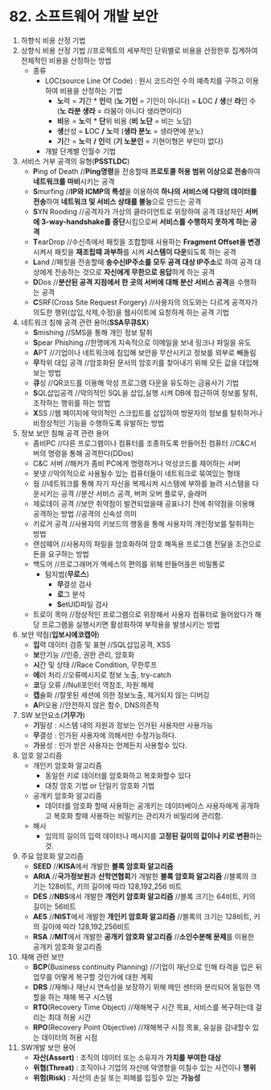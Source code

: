 # 82. 소프트웨어 개발 보안

1. 하향식 비용 산정 기법
2. 상향식 비용 산정 기법
   //프로젝트의 세부적인 단위별로 비용을 산정한후 집계하여 전체적인 비용을 산정하는 방법
   - 종류
     - LOC(source Line Of Code) : 원시 코드라인 수의 예측치를 구하고 이용하여 비용을 산정하는 기법
       - **노**력 = **기**간 * **인**력 (**노 기인** = 기인이 아니다)
         = **L**OC **/** **생**산 **라**인 수 (**노 라분 생라** = 라붐이 아니다 생라면이다)
       - **비**용 = **노**력 * **단**위 비용 (**비 노단** = 비는 노담)
       - **생**산성 = **L**OC **/** **노**력 (**생라 분노** = 생라면에 분노)
       - **기**간 = **노**력 **/** **인**력 (**기 노분인** = 기현이형은 부인이 없다)
     - 개발 단계별 인월수 기법
3. 서비스 거부 공격의 유형(**PSSTLDC**)
   - **P**ing of Death
     //**Ping명령**을 전송할때 **프로토콜 허용 범위 이상으로 전송**하여 **네트워크를 마비**시키는 공격
   - **S**murfing
     //**IP와 ICMP의 특성**을 이용하여 **하나의 서비스에 다량의 데이터를 전송**하여 **네트워크 및 서비스 상태를 불능**으로 만드는 공격
   - **S**YN Rooding
     //공격자가 가상의 클라이언트로 위장하여 공격 대상자인 **서버에 3-way-handshake를 중단**시킴으로써 **서비스를 수행하지 못하게 하는 공격**
   - **T**earDrop
     //수신측에서 패킷을 조합할때 사용하는 **Fragment Offset을 변경** 시켜서 패킷을 **재조립때 과부하**를 시켜 **시스템이 다운**되도록 하는 공격
   - **L**and
     //패킷을 전송할때 **송수신IP주소를 모두 공격 대상 IP주소**로 하여 공격 대상에게 전송하는 것으로 **자신에게 무한으로 응답**하게 하는 공격
   - **D**Dos
     //**분산된 공격 지점에서 한 곳의 서버에 대해 분산 서비스 공격**을 수행하는 공격
   - **C**SRF(Cross Site Request Forgery)
     //사용자의 의도와는 다르게 공격자가 의도한 행위(삽입,삭제,수정)을 웹사이트에 요청하게 하는 공격 기법
4. 네트워크 침해 공격 관련 용어(**SSA무큐SX**)
   - **S**mishing
     //SMS을 통해 개인 정보 탈취
   - **S**pear Phishing
     //한명에게 지속적으로 이메일을 보내 링크나 파일을 유도
   - **A**PT
     //기업이나 네트워크에 침입해 보안을 무산시키고 정보를 외부로 빼돌림
   - **무**작위 대입 공격
     //암호화된 문서의 암호키를 찾아내기 위해 모든 값을 대입해보는 방법
   - **큐**싱
     //QR코드를 이용해 악성 프로그램 다운을 유도하는 금융사기 기법
   - **S**QL삽입공격
     //악의적인 SQL을 삽입,실행 시켜 DB에 접근하여 정보를 탈취,조작하는 행위를 하는 방법
   - **X**SS
     //웹 페이지에 악의적인 스크립트를 삽입하여 방문자의 정보를 탈취하거나 비정상적인 기능을 수행하도록 유발하는 방법
5. 정보 보안 침해 공격 관련 용어
   - 좀비PC 
     //다른 프로그램이나 컴퓨터를 조종하도록 만들어진 컴퓨터
     //C&C서버의 명령을 통해 공격한다(DDos)
   - C&C 서버
     //해커가 좀비 PC에게 명령하거나 악성코드를 제어하는 서버
   - 봇넷
     //악의적으로 사용될수 있는 컴퓨터들이 네트워크로 묶여있는 형태
   - 웜
     //네트워크를 통해 자기 자신을 복제시켜 시스템에 부하를 늘려 시스템을 다운시키는 공격
     //분산 서비스 공격, 버퍼 오버 플로우, 슬래머
   - 제로데이 공격
     //보안 취약점이 발견되었을때 공표나기 전에 취약점을 이용해 공격하는 방법
     //공격의 신속성 의미
   - 키로거 공격
     //사용자의 키보드의 행동을 통해 사용자의 개인정보를 탈취하는 방법
   - 랜섬웨어
     //사용자의 파일을 암호화하여 암호 해독용 프로그램 전달을 조건으로 돈을 요구하는 방법
   - 백도어
     //프로그래머가 엑세스의 편의를 위해 만들어옪은 비밀통로
     - 탐지법(**무로스**)
       - **무**결성 검사
       - **로**그 분석
       - **S**etUID파일 검사
   - 트로이 목마
     //정상적인 프로그램으로 위장해서 사용자 컴퓨터로 들어왔다가 해당 프로그램을 실행시키면 활성화하여 부작용을 발생시키는 방법
6. 보안 약점(**입보시에코캡아**)
   - **입**력 데이터 검증 및 표현
     //SQL삽입공격, XSS
   - **보**안기능
     //인증, 권한 관리, 암호화
   - **시**간 및 상태
     //Race Condition, 무한루프
   - **에**러 처리
     //오류메시지로 정보 노출, try-catch
   - **코**딩 오류
     //Null포인터 역참조, 자원 해제
   - **캡**슐화
     //잘못된 세션에 의한 정보노출, 제거되지 않는 디버깅
   - **A**PI오용
     //안전하지 않은 함수, DNS의존적
7. SW 보안요소(**기무가**)
   - **기**밀성 : 시스템 내의 자원과 정보는 인가된 사용자만 사용가능
   - **무**결성 : 인가된 사용자에 의해서만 수정가능하다.
   - **가**용성 : 인가 받은 사용자는 언제든지 사용할수 있다.
8. 암호 알고리즘
   - 개인키 암호화 알고리즘
     - 동일한 키로 데이터를 암호화하고 복호화할수 있다
     - 대칭 암호 기법 or 단일키 암호화 기법
   - 공개키 암호화 알고리즘
     - 데이터를 암호화 할때 사용하는 공개키는 데이터베이스 사용자에게 공개하고 복호화 할때 사용하는 비밀키는 관리자가 비밀리에 관리함.
   - 해시
     - 임의의 길이의 입력 데이터나 메시지를 **고정된 길이의 값이나 키로 변환**하는것.
9. 주요 암호화 알고리즘
   - **SEED**
     //**KISA**에서 개발한 **블록 암호화 알고리즘**
   - **ARIA**
     //**국가정보원**과 **산학연협회**가 개발한 **블록 암호화 알고리즘**
     //블록의 크기는 128비트, 키의 길이에 따라 128,192,256 비트
   - **DES**
     //**NBS**에서 개발한 **개인키 암호화 알고리즘**
     //블록 크기는 64비트, 키의 길이는  56비트
   - **AES**
     //**NIST**에서 개발한 **개인키 암호화 알고리즘**
     //블록의 크기는 128비트, 키의 길이에 따라 128,192,256비트
   - **RSA**
     //**MIT**에서 개발한 **공개키 암호화 알고리즘**
     //**소인수분해 문제**를 이용한 공개키 암호화 알고리즘
10. 재해 관련 보안
    - **BCP**(Business continuity Planning)
      //기업이 재난으로 인해 타격을 입은 뒤 업무를 어떻게 복구할 것인가에 대한 계획
    - **DRS**
      //재해나 재난시 연속성을 보장하기 위해 메인 센터와 분리되어 동일한 역할을 하는 재해 복구 시스템
    - **RTO**(Recovery Time Object)
      //재해복구 시간 목표, 서비스를 복구하는데 걸리는 최대 허용 시간
    - **RPO**(Recovery Point Objective)
      //재해복구 시점 목표, 유실을 감내할수 있는 데이터의 허용 시점
11. SW개발 보안 용어
    - **자산(Assert)** : 조직의 데이터 또는 소유자가 **가치를 부여한 대상**
    - **위협(Threat)** : 조직이나 기업의 자산에 악영향을 미칠수 있는 사건이나 **행위**
    - **위험(Risk)** : 자산의 손실 또는 피해를 입힐수 있는 **가능성**